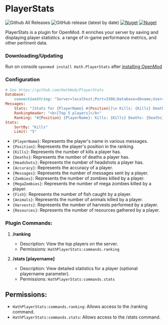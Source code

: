 # PlayerStats
![Github All Releases](https://img.shields.io/github/downloads/HathHub/PlayerStats/total?label=Downloads) ![GitHub release (latest by date)](https://img.shields.io/github/v/release/HathHub/PlayerStats?label=Version) [![Nuget](https://img.shields.io/nuget/v/Hath.PlayerStats)](https://www.nuget.org/packages/Hath.PlayerStats/)
[![Nuget](https://img.shields.io/nuget/dt/Hath.PlayerStats?label=nuget%20downloads)](https://www.nuget.org/packages/Hath.PlayerStats/)

PlayerStats is a plugin for OpenMod. It enriches your server by saving and displaying player statistics.  a range of in-game performance metrics, and other pertinent data.
### Downloading/Updating
Run on console `openmod install Hath.PlayerStats` after [installing OpenMod](https://openmod.github.io/openmod-docs/userdoc/installation/unturned.html)
### Configuration
```ruby
# See https://github.com/HathHub/PlayerStats
Database:
    connectionString: "Server=localhost;Port=3306;Database=dbname;User=username;Password=password;"
Messages:
    Stats: "[Stats for {PlayerName} #{Position}]\n Kills: {Kills} Deaths: {Deaths} Headshots: {Headshots} Accuracy: {Accuracy}\n Messages: {Messages} Zombies: {Zombies} Megas: {MegaZombies}\nFish: {Fish} Animals {Animals} Harvests: {Harvests} Resources {Resources}"
    RankingHeader: "<b>[Top 5 players]</b>"
    Ranking: "#{Position} {PlayerName}: Kills: {Kills} Deaths: {Deaths} Headshots: {Headshots} Accuracy: {Accuracy}" 
Stats:
    SortBy: "Kills"
    Limit: "5" 
```
- `{PlayerName}`: Represents the player's name in various messages.
- `{Position}`: Represents the player's position in the ranking.
- `{Kills}`: Represents the number of kills a player has.
- `{Deaths}`: Represents the number of deaths a player has.
- `{Headshots}`: Represents the number of headshots a player has.
- `{Accuracy}`: Represents the accuracy of a player.
- `{Messages}`: Represents the number of messages sent by a player.
- `{Zombies}`: Represents the number of zombies killed by a player.
- `{MegaZombies}`: Represents the number of mega zombies killed by a player.
- `{Fish}`: Represents the number of fish caught by a player.
- `{Animals}`: Represents the number of animals killed by a player.
- `{Harvests}`: Represents the number of harvests performed by a player.
- `{Resources}`: Represents the number of resources gathered by a player.

### Plugin Commands:

1. **/ranking**
   - Description: View the top players on the server.
   - Permissions: `HathPlayerStats:commands.ranking`

2. **/stats [playername]**
   - Description: View detailed statistics for a player (optional playername parameter).
   - Permissions: `HathPlayerStats:commands.stats`

## Permissions:

- `HathPlayerStats:commands.ranking`: Allows access to the /ranking command.
- `HathPlayerStats:commands.stats`: Allows access to the /stats command.

